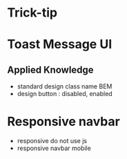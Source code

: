 # Trick-tip
# Toast Message UI
## Applied Knowledge
* standard design class name BEM
* design button : disabled, enabled
# Responsive navbar
* responsive do not use js
* responsive navbar mobile 